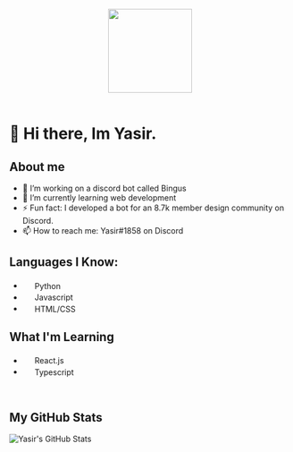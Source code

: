 <div align="center">
    <br>
    <img src=https://cdn.discordapp.com/attachments/818586274293612565/868841121441275944/mdyasir_transparent_cropped.png style="height: 150px; width:auto;" />
    <br><br>
</div>

# 👋 Hi there, Im Yasir.

## About me

- 🔭 I’m working on a discord bot called Bingus
- 🌱 I’m currently learning web development
- ⚡ Fun fact: I developed a bot for an 8.7k member design community on Discord.
- 📫 How to reach me: Yasir#1858 on Discord

## Languages I Know:

- <img src="https://upload.wikimedia.org/wikipedia/commons/c/c3/Python-logo-notext.svg" style="height:17.5px; width:auto;"/> Python
- <img src="https://upload.wikimedia.org/wikipedia/commons/6/6a/JavaScript-logo.png" style="height: 17.5px; width:auto;" /> Javascript
- <img src="https://upload.wikimedia.org/wikipedia/commons/3/38/HTML5_Badge.svg" style="height: 17.5px" > HTML/CSS

## What I'm Learning

- <img src="https://upload.wikimedia.org/wikipedia/commons/4/47/React.svg" style="height:17.5px; width:auto;"/> React.js
- <img src="https://upload.wikimedia.org/wikipedia/commons/4/4c/Typescript_logo_2020.svg" style="height:17.5px; width: auto;" /> Typescript

<br>

## My GitHub Stats

![Yasir's GitHub Stats](https://github-readme-stats.vercel.app/api?username=mdxyasir&hide=contribs&title_color=ee433b&text_color=D8DEE9&show_icons=true&bg_color=00000000&hide_border=true&icon_color=ee433b&count_private=true)
